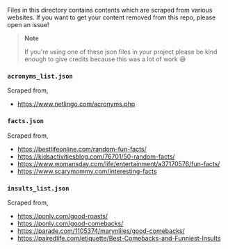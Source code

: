 Files in this directory contains contents which are scraped from various websites. If you want to get your content removed from this repo, please open an issue!

> **Note**
> 
> If you're using one of these json files in your project please be kind enough to give credits because this was a lot of work 😅


### `acronyms_list.json`
Scraped from,
- https://www.netlingo.com/acronyms.php

### `facts.json`
Scraped from,
- https://bestlifeonline.com/random-fun-facts/
- https://kidsactivitiesblog.com/76701/50-random-facts/
- https://www.womansday.com/life/entertainment/a37170576/fun-facts/
- https://www.scarymommy.com/interesting-facts

### `insults_list.json`
Scraped from,
- https://ponly.com/good-roasts/
- https://ponly.com/good-comebacks/
- https://parade.com/1105374/marynliles/good-comebacks/
- https://pairedlife.com/etiquette/Best-Comebacks-and-Funniest-Insults